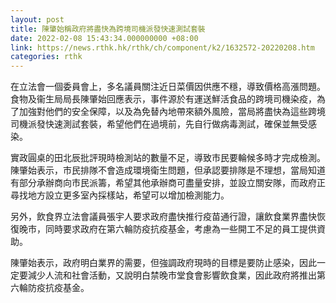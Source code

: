 ```yaml
---
layout: post
title: 陳肇始稱政府將盡快為跨境司機派發快速測試套裝
date: 2022-02-08 15:43:34.000000000 +08:00
link: https://news.rthk.hk/rthk/ch/component/k2/1632572-20220208.htm
categories: rthk
---
```


在立法會一個委員會上，多名議員關注近日菜價因供應不穩，導致價格高漲問題。食物及衞生局局長陳肇始回應表示，事件源於有運送鮮活食品的跨境司機染疫，為了加強對他們的安全保障，以及為免替內地帶來額外風險，當局將盡快為這些跨境司機派發快速測試套裝，希望他們在過境前，先自行做病毒測試，確保並無受感染。

實政圓桌的田北辰批評現時檢測站的數量不足，導致市民要輪候多時才完成檢測。陳肇始表示，市民排隊不會造成環境衛生問題，但承認要排隊是不理想，當局知道有部分承辦商向市民派籌，希望其他承辦商可盡量安排，並設立關安隊，而政府正尋找地方設立更多室內採樣站，希望可以增加檢測能力。

另外，飲食界立法會議員張宇人要求政府盡快推行疫苗通行證，讓飲食業界盡快恢復晚市，同時要求政府在第六輪防疫抗疫基金，考慮為一些開工不足的員工提供資助。

陳肇始表示，政府明白業界的需要，但強調政府現時的目標是要防止感染，因此一定要減少人流和社會活動，又說明白禁晚市堂食會影響飲食業，因此政府將推出第六輪防疫抗疫基金。
